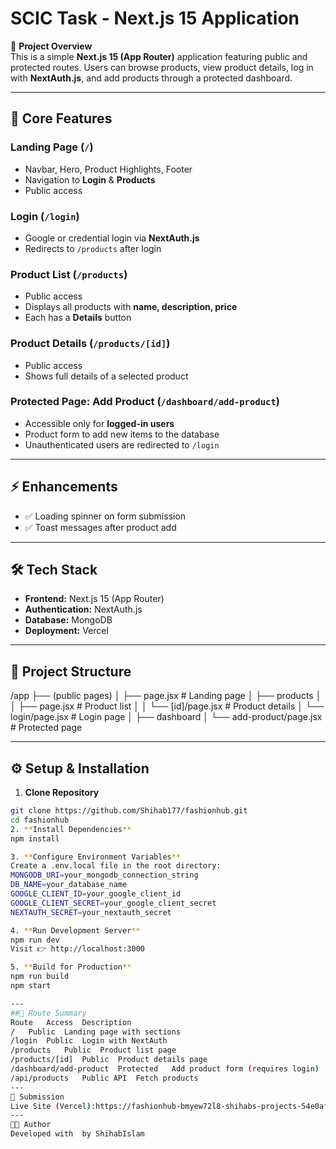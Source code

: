 # SCIC Task - Next.js 15 Application

📖 **Project Overview**  
This is a simple **Next.js 15 (App Router)** application featuring public and protected routes. Users can browse products, view product details, log in with **NextAuth.js**, and add products through a protected dashboard.

---

## 🚀 Core Features

### Landing Page (`/`)
- Navbar, Hero, Product Highlights, Footer
- Navigation to **Login** & **Products**
- Public access

### Login (`/login`)
- Google or credential login via **NextAuth.js**
- Redirects to `/products` after login

### Product List (`/products`)
- Public access
- Displays all products with **name, description, price**
- Each has a **Details** button

### Product Details (`/products/[id]`)
- Public access
- Shows full details of a selected product

### Protected Page: Add Product (`/dashboard/add-product`)
- Accessible only for **logged-in users**
- Product form to add new items to the database
- Unauthenticated users are redirected to `/login`

---

## ⚡ Enhancements
- ✅ Loading spinner on form submission
- ✅ Toast messages after product add

---

## 🛠️ Tech Stack
- **Frontend:** Next.js 15 (App Router)  
- **Authentication:** NextAuth.js  
- **Database:** MongoDB  
- **Deployment:** Vercel

---

## 📂 Project Structure

/app
├── (public pages)
│   ├── page.jsx                 # Landing page
│   ├── products
│   │   ├── page.jsx             # Product list
│   │   └── [id]/page.jsx        # Product details
│   └── login/page.jsx           # Login page
│
├── dashboard
│   └── add-product/page.jsx     # Protected page


---

## ⚙️ Setup & Installation

1. **Clone Repository**
```bash
git clone https://github.com/Shihab177/fashionhub.git
cd fashionhub
2. **Install Dependencies**
npm install

3. **Configure Environment Variables**
Create a .env.local file in the root directory:
MONGODB_URI=your_mongodb_connection_string
DB_NAME=your_database_name
GOOGLE_CLIENT_ID=your_google_client_id
GOOGLE_CLIENT_SECRET=your_google_client_secret
NEXTAUTH_SECRET=your_nextauth_secret

4. **Run Development Server**
npm run dev
Visit 👉 http://localhost:3000

5. **Build for Production**
npm run build
npm start

---
##📌 Route Summary
Route	Access	Description
/	Public	Landing page with sections
/login	Public	Login with NextAuth
/products	Public	Product list page
/products/[id]	Public	Product details page
/dashboard/add-product	Protected	Add product form (requires login)
/api/products	Public API	Fetch products
---
📎 Submission
Live Site (Vercel):https://fashionhub-bmyew72l8-shihabs-projects-54e0af4f.vercel.app/
---
👨‍💻 Author
Developed with  by ShihabIslam
